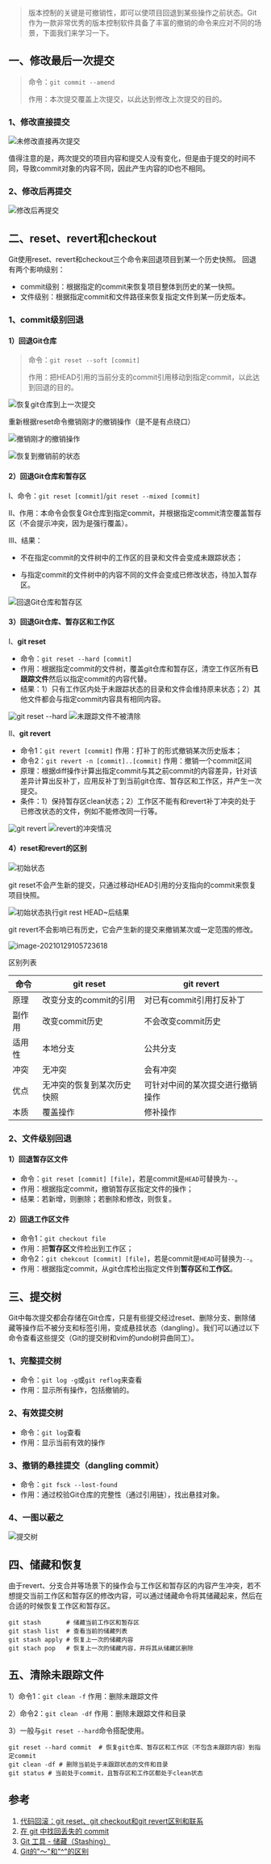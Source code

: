 > 版本控制的关键是可撤销性，即可以使项目回退到某些操作之前状态。Git作为一款非常优秀的版本控制软件具备了丰富的撤销的命令来应对不同的场景，下面我们来学习一下。

## 一、修改最后一次提交

> 命令：`git commit --amend`
>
> 作用：本次提交覆盖上次提交，以此达到修改上次提交的目的。

### 1、修改直接提交

![未修改直接再次提交](../../src/main/resources/picture/1240-20210115032110609.png)

值得注意的是，两次提交的项目内容和提交人没有变化，但是由于提交的时间不同，导致commit对象的内容不同，因此产生内容的ID也不相同。

### 2、修改后再提交

![修改后再提交](../../src/main/resources/picture/1240-20210115032110626-0652070.png)

## 二、reset、revert和checkout

Git使用reset、revert和checkout三个命令来回退项目到某一个历史快照。
回退有两个影响级别：

* commit级别：根据指定的commit来恢复项目整体到历史的某一快照。
* 文件级别：根据指定commit和文件路径来恢复指定文件到某一历史版本。
### 1、commit级别回退
#### 1）回退Git仓库
> 命令：`git reset --soft [commit]`
>
> 作用：把HEAD引用的当前分支的commit引用移动到指定commit，以此达到回退的目的。



![恢复git仓库到上一次提交](../../src/main/resources/picture/1240-20210115032110552.png)

重新根据reset命令撤销刚才的撤销操作（是不是有点绕口）

![撤销刚才的撤销操作](../../src/main/resources/picture/1240-20210115032110626.png)

![恢复到撤销前的状态](../../src/main/resources/picture/1240-20210115032110671.png)



#### 2）回退Git仓库和暂存区

I、命令：`git reset [commit]`/`git reset --mixed [commit]`

II、作用：本命令会恢复Git仓库到指定commit，并根据指定commit清空覆盖暂存区（不会提示冲突，因为是强行覆盖）。

III、结果：

* 不在指定commit的文件树中的工作区的目录和文件会变成未跟踪状态；

* 与指定commit的文件树中的内容不同的文件会变成已修改状态，待加入暂存区。

![回退Git仓库和暂存区](../../src/main/resources/picture/1240-20210115032110775.png)

#### 3）回退Git仓库、暂存区和工作区

I、**git reset**

* 命令：`git reset --hard [commit]`
* 作用：根据指定commit的文件树，覆盖git仓库和暂存区，清空工作区所有**已跟踪文件**然后以指定commit的内容代替。
* 结果：1）只有工作区内处于未跟踪状态的目录和文件会维持原来状态；2）其他文件都会与指定commit内容具有相同内容。

![git reset --hard](../../src/main/resources/picture/1240-20210115032110808.png)
![未跟踪文件不被清除](../../src/main/resources/picture/1240-20210115032110895.png)

II、**git revert**

* 命令1：`git revert [commit]`  作用：打补丁的形式撤销某次历史版本；
* 命令2：`git revert -n [commit]..[commit]`   作用：撤销一个commit区间
* 原理：根据diff操作计算出指定commit与其之前commit的内容差异，针对该差异计算出反补丁，应用反补丁到当前git仓库、暂存区和工作区，并产生一次提交。
* 条件：1）保持暂存区clean状态；2）工作区不能有和revert补丁冲突的处于已修改状态的文件，例如不能修改同一行等。

![git revert](../../src/main/resources/picture/1240-20210115032110913.png)
![revert的冲突情况](../../src/main/resources/picture/1240-20210115032110854.png)
#### 4）reset和revert的区别
![初始状态](../../src/main/resources/picture/1240-20210115032110886.png)

git reset不会产生新的提交，只通过移动HEAD引用的分支指向的commit来恢复项目快照。

![初始状态执行git rest HEAD~后结果](../../src/main/resources/picture/1240-20210115032110896.png)

git revert不会影响已有历史，它会产生新的提交来撤销某次或一定范围的修改。

![image-20210129105723618](../../src/main/resources/picture/image-20210129105723618.png)

区别列表

| 命令   | git reset                  | git revert                       |
| ------ | -------------------------- | -------------------------------- |
| 原理   | 改变分支的commit的引用     | 对已有commit引用打反补丁         |
| 副作用 | 改变commit历史             | 不会改变commit历史               |
| 适用性 | 本地分支                   | 公共分支                         |
| 冲突   | 无冲突                     | 会有冲突                         |
| 优点   | 无冲突的恢复到某次历史快照 | 可针对中间的某次提交进行撤销操作 |
| 本质   | 覆盖操作                   | 修补操作                         |
### 2、文件级别回退

#### 1）回退暂存区文件

* 命令：`git reset [commit] [file]`，若是commit是`HEAD`可替换为`--`。
* 作用：根据指定commit，撤销暂存区指定文件的操作；
* 结果：若新增，则删除；若删除和修改，则恢复。
#### 2）回退工作区文件

* 命令1：`git checkout file`
* 作用：把**暂存区**文件检出到工作区；
* 命令2：`git chekcout [commit] [file]`，若是commit是`HEAD`可替换为`--`。
* 作用：根据指定commit，从git仓库检出指定文件到**暂存区**和**工作区**。
## 三、提交树

Git中每次提交都会存储在Git仓库，只是有些提交经过reset、删除分支、删除储藏等操作后不被分支和标签引用，变成悬挂状态（dangling）。我们可以通过以下命令查看这些提交（Git的提交树和vim的undo树异曲同工）。

### 1、完整提交树

* 命令：`git log -g`或`git reflog`来查看
* 作用：显示所有操作，包括撤销的。
### 2、有效提交树

* 命令：`git log`查看
* 作用：显示当前有效的操作

### 3、撤销的悬挂提交（dangling commit）

* 命令：`git fsck --lost-found`
* 作用：通过校验Git仓库的完整性（通过引用链），找出悬挂对象。
### 4、一图以蔽之

![提交树](../../src/main/resources/picture/1240-20210115032110918.png)
## 四、储藏和恢复

由于revert、分支合并等场景下的操作会与工作区和暂存区的内容产生冲突，若不想提交当前工作区和暂存区的修改内容，可以通过储藏命令将其储藏起来，然后在合适的时候恢复工作区和暂存区。

```shell
git stash       # 储藏当前工作区和暂存区
git stash list  # 查看当前的储藏列表
git stash apply # 恢复上一次的储藏内容
git stach pop   # 恢复上一次的储藏内容，并将其从储藏区删除
```
## 五、清除未跟踪文件

1）命令1：`git clean -f`   作用：删除未跟踪文件

2）命令2：`git clean -df`  作用：删除未跟踪文件和目录

3）一般与`git reset --hard`命令搭配使用。

```shell
git reset --hard commit  # 恢复git仓库、暂存区和工作区（不包含未跟踪内容）到指定commit
git clean -df # 删除当前处于未跟踪状态的文件和目录
git status # 当前处于commit，且暂存区和工作区都处于clean状态
```

## 参考

1. [代码回滚：git reset、git checkout和git revert区别和联系](http://www.cnblogs.com/houpeiyong/p/5890748.html)
2. [在 git 中找回丢失的 commit](http://cnodejs.org/topic/546e0512c4922d383a82970f)
3. [Git 工具 - 储藏（Stashing）](https://git-scm.com/book/zh/v1/Git-%E5%B7%A5%E5%85%B7-%E5%82%A8%E8%97%8F%EF%BC%88Stashing%EF%BC%89)
4. [Git的"～"和"^"的区别](https://stackoverflow.com/questions/2221658/whats-the-difference-between-head-and-head-in-git)